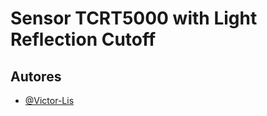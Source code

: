 # Sensor TCRT5000 with Light Reflection Cutoff

## Autores

- [@Victor-Lis](https://github.com/Victor-Lis)
